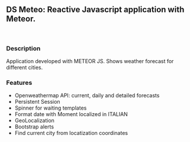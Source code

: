 <h2>DS Meteo: Reactive Javascript application with Meteor.
</h2>
<br/>
<h3>Description</h3>
<p>
Application developed with METEOR JS. Shows weather forecast for different cities.
</p>
<h3>Features</h3>
<p>
<ul>
<li> Openweathermap API: current, daily and detailed forecasts</li>
<li> Persistent Session </li>
<li> Spinner for waiting templates</li>
<li> Format date with Moment localized in ITALIAN </li>
<li> GeoLocalization </li>
<li> Bootstrap alerts </li>
<li> Find current city from locatization coordinates</li>
</p>
